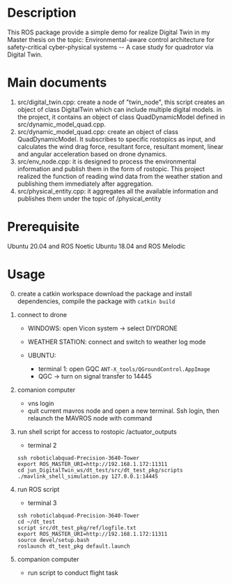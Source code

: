 # Description
This ROS package provide a simple demo for realize Digital Twin in my Master thesis on the topic: Environmental-aware control architecture for safety-critical cyber-physical systems -- A case study for quadrotor via Digital Twin. 

# Main documents
1. src/digital_twin.cpp: create a node of "twin_node", this script creates an object of class DigitalTwin which can include multiple digital models. in the project, it contains an object of class QuadDynamicModel defined in src/dynamic_model_quad.cpp. 
2. src/dynamic_model_quad.cpp: create an object of class QuadDynamicModel. It subscribes to specific rostopics as input, and calculates the wind drag force, resultant force, resultant moment, linear and angular acceleration based on drone dynamics.
3. src/env_node.cpp: it is designed to process the environmental information and publish them in the form of rostopic. This project realized the function of reading wind data from the weather station and publishing them immediately after aggregation.
4. src/physical_entity.cpp: it aggregates all the available information and publishes them under the topic of /physical_entity


# Prerequisite
Ubuntu 20.04 and ROS Noetic
Ubuntu 18.04 and ROS Melodic

# Usage
0. create a catkin workspace download the package and install dependencies, compile the package with ```catkin build```
1. connect to drone

    - WINDOWS: open Vicon system -> select DIYDRONE


    - WEATHER STATION: connect and switch to weather log mode


    - UBUNTU:
        - terminal 1:  open GQC
    ``` ANT-X_tools/QGroundControl.AppImage ```
        - QGC -> turn on signal transfer to 14445

2. comanion computer 
    - vns login
    - quit current mavros node and open a new terminal. Ssh login, then relaunch the MAVROS node with command


3. run shell script for access to rostopic /actuator_outputs 
    <!-- !! everytime after starting PX4, redo the WHOLE SECTION -->
    - terminal 2
    ```
    ssh roboticlabquad-Precision-3640-Tower
    export ROS_MASTER_URI=http://192.168.1.172:11311
    cd jun_DigitalTwin_ws/dt_test/src/dt_test_pkg/scripts
    ./mavlink_shell_simulation.py 127.0.0.1:14445
    ```

4. run ROS script 
    - terminal 3
    ```
    ssh roboticlabquad-Precision-3640-Tower
    cd ~/dt_test 
    script src/dt_test_pkg/ref/logfile.txt
    export ROS_MASTER_URI=http://192.168.1.172:11311
    source devel/setup.bash
    roslaunch dt_test_pkg default.launch
    ```

5. companion computer 
    - run script to conduct flight task

